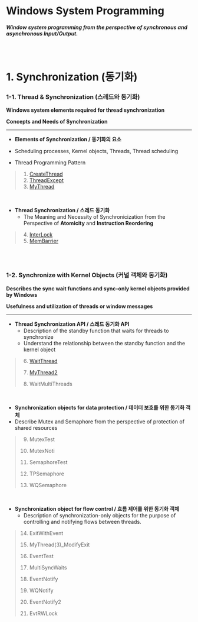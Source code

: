 # Windows System Programming

***Window system programming from the perspective of synchronous and asynchronous Input/Output.***

<br/>

<br/>

# 1. Synchronization (동기화)

### 1-1. Thread & Synchronization (스레드와 동기화)

**Windows system elements required for thread synchronization**

**Concepts and Needs of Synchronization**

---

- **Elements of Synchronization / 동기화의 요소**
- Scheduling processes, Kernel objects, Threads, Thread scheduling
  
- Thread Programming Pattern

>1. [CreateThread](https://github.com/devgunho/Windows_System_Programming/blob/master/WindowsSystemProgramming/01_CreateThread/CreateThread.cpp)
>2. [ThreadExcept](https://github.com/devgunho/Windows_System_Programming/blob/master/WindowsSystemProgramming/02_ThreadExcept/ThreadExcept.cpp)
>3. [MyThread](https://github.com/devgunho/Windows_System_Programming/blob/master/WindowsSystemProgramming/03_MyThread/MyThread.cpp)

<br/>

- **Thread Synchronization / 스레드 동기화**
  - The Meaning and Necessity of Synchronicization from the Perspective of **Atomicity** and **Instruction Reordering**

>4. [InterLock](https://github.com/devgunho/Windows_System_Programming/blob/master/WindowsSystemProgramming/04_InterLock/InterLock.cpp)
>5. [MemBarrier](https://github.com/devgunho/Windows_System_Programming/blob/master/WindowsSystemProgramming/05_MemBarrier/MemBarrier.cpp)

<br/>

<br/>

### 1-2. Synchronize with Kernel Objects (커널 객체와 동기화)

**Describes the sync wait functions and sync-only kernel objects provided by Windows**

**Usefulness and utilization of threads or window messages**

-----

- **Thread Synchronization API / 스레드 동기화 API**
  - Description of the standby function that waits for threads to synchronize
  - Understand the relationship between the standby function and the kernel object

> 6. [WaitThread](https://github.com/devgunho/Windows_System_Programming/blob/master/WindowsSystemProgramming/06_WaitThread/WaitThread.cpp)
>
> 7. [MyThread2](https://github.com/devgunho/Windows_System_Programming/blob/master/WindowsSystemProgramming/07_MyThread2/MyThread.cpp)
>
> 8. WaitMultiThreads

<br/>

- **Synchronization objects for data protection / 데이터 보호를 위한 동기화 객체**
- Describe Mutex and Semaphore from the perspective of protection of shared resources

> 9. MutexTest
>
> 10. MutexNoti
>
> 11. SemaphoreTest
>
> 12. TPSemaphore
>
> 13. WQSemaphore

<br/>

- **Synchronization object for flow control / 흐름 제어를 위한 동기화 객체** 
  - Description of synchronization-only objects for the purpose of controlling and notifying flows between threads.

> 14. ExitWithEvent
>
> 15. MyThread(3)_ModifyExit
>
> 16. EventTest
>
> 17. MultiSyncWaits
>
> 18. EventNotify
> 19. WQNotify
> 20. EventNotify2
> 21. EvtRWLock

